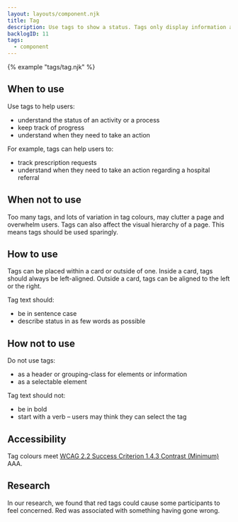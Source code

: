 ```yaml
---
layout: layouts/component.njk
title: Tag
description: Use tags to show a status. Tags only display information and are not interactive.
backlogID: 11
tags:
  - component
---
```


{% example "tags/tag.njk" %}

## When to use

Use tags to help users:

- understand the status of an activity or a process
- keep track of progress
- understand when they need to take an action

For example, tags can help users to:

- track prescription requests
- understand when they need to take an action regarding a hospital referral

## When not to use

Too many tags, and lots of variation in tag colours, may clutter a page and overwhelm users. Tags can also affect the visual hierarchy of a page. This means tags should be used sparingly.

## How to use

Tags can be placed within a card or outside of one. Inside a card, tags should always be left-aligned. Outside a card, tags can be aligned to the left or the right.

Tag text should:

- be in sentence case
- describe status in as few words as possible

## How not to use

Do not use tags:

- as a header or grouping-class for elements or information
- as a selectable element

Tag text should not:

- be in bold
- start with a verb – users may think they can select the tag

## Accessibility

Tag colours meet [WCAG 2.2 Success Criterion 1.4.3 Contrast (Minimum)](https://www.w3.org/TR/WCAG22/#contrast-minimum) AAA.

## Research

In our research, we found that red tags could cause some participants to feel concerned. Red was associated with something having gone wrong.
